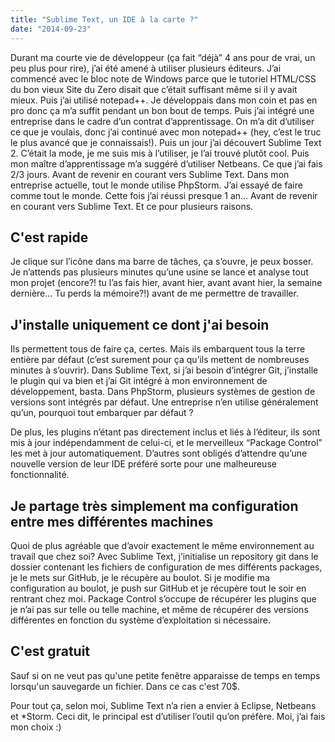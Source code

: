 ```yaml
---
title: "Sublime Text, un IDE à la carte ?"
date: "2014-09-23"
---
```


Durant ma courte vie de développeur (ça fait “déjà” 4 ans pour de vrai, un peu
plus pour rire), j’ai été amené à utiliser plusieurs éditeurs. J’ai commencé
avec le bloc note de Windows parce que le tutoriel HTML/CSS du bon vieux Site
du Zero disait que c’était suffisant même si il y avait mieux. Puis j’ai
utilisé notepad++. Je développais dans mon coin et pas en pro donc ça m’a
suffit pendant un bon bout de temps. Puis j’ai intégré une entreprise dans le
cadre d’un contrat d’apprentissage. On m’a dit d’utiliser ce que je voulais,
donc j’ai continué avec mon notepad++ (hey, c’est le truc le plus avancé que je
connaissais!). Puis un jour j’ai découvert Sublime Text 2. C’était la mode, je
me suis mis à l’utiliser, je l’ai trouvé plutôt cool. Puis mon maître
d’apprentissage m’a suggéré d’utiliser Netbeans. Ce que j’ai fais 2/3 jours.
Avant de revenir en courant vers Sublime Text. Dans mon entreprise actuelle,
tout le monde utilise PhpStorm. J’ai essayé de faire comme tout le monde. Cette
fois j’ai réussi presque 1 an… Avant de revenir en courant vers Sublime Text.
Et ce pour plusieurs raisons.

## C'est rapide

Je clique sur l’icône dans ma barre de tâches, ça s’ouvre, je peux bosser. Je
n’attends pas plusieurs minutes qu’une usine se lance et analyse tout mon
projet (encore?! tu l’as fais hier, avant hier, avant avant hier, la semaine
dernière… Tu perds la mémoire?!) avant de me permettre de travailler.

## J'installe uniquement ce dont j'ai besoin

Ils permettent tous de faire ça, certes. Mais ils embarquent tous la terre
entière par défaut (c’est surement pour ça qu’ils mettent de nombreuses minutes
à s’ouvrir). Dans Sublime Text, si j’ai besoin d’intégrer Git, j’installe le
plugin qui va bien et j’ai Git intégré à mon environnement de développement,
basta. Dans PhpStorm, plusieurs systèmes de gestion de versions sont intégrés
par défaut. Une entreprise n’en utilise généralement qu’un, pourquoi tout
embarquer par défaut ?

De plus, les plugins n’étant pas directement inclus et liés à l’éditeur, ils
sont mis à jour indépendamment de celui-ci, et le merveilleux “Package Control”
les met à jour automatiquement. D’autres sont obligés d’attendre qu’une
nouvelle version de leur IDE préféré sorte pour une malheureuse fonctionnalité.

## Je partage très simplement ma configuration entre mes différentes machines

Quoi de plus agréable que d’avoir exactement le même environnement au travail
que chez soi? Avec Sublime Text, j’initialise un repository git dans le dossier
contenant les fichiers de configuration de mes différents packages, je le mets
sur GitHub, je le récupère au boulot. Si je modifie ma configuration au boulot,
je push sur GitHub et je récupère tout le soir en rentrant chez moi. Package
Control s’occupe de récupérer les plugins que je n’ai pas sur telle ou telle
machine, et même de récupérer des versions différentes en fonction du système
d’exploitation si nécessaire.

## C'est gratuit

Sauf si on ne veut pas qu'une petite fenêtre apparaisse de temps en temps
lorsqu'un sauvegarde un fichier. Dans ce cas c'est 70$.

Pour tout ça, selon moi, Sublime Text n’a rien a envier à Eclipse, Netbeans et
\*Storm. Ceci dit, le principal est d’utiliser l’outil qu’on préfère. Moi, j’ai
fais mon choix :)
